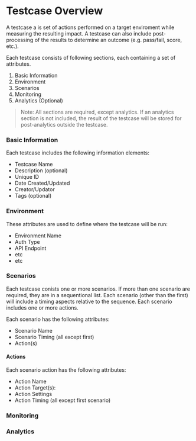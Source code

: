 # Testcase Overview
A testcase a is set of actions performed on a target enviroment while measuring the resulting impact. A testcase can also include post-processing of the results to determine an outcome (e.g. pass/fail, score, etc.).

 Each testcase consists of following sections, each containing a set of attributes. 

1. Basic Information
2. Environment
3. Scenarios
4. Monitoring
5. Analytics (Optional)

> Note: All sections are required, except analytics.  If an analytics section is not included, the result of the testcase will be stored for post-analytics outside the testcase.

### Basic Information
Each testcase includes the following information elements:

- Testcase Name
- Description (optional)
- Unique ID
- Date Created/Updated
- Creator/Updator
- Tags (optional)

### Environment
These attributes are used to define where the testcase will be run:
- Environment Name
- Auth Type
- API Endpoint
- etc
- etc

### Scenarios
Each testcase conists one or more scenarios. If more than one scenario are required, they are in a sequentional list. Each scenario (other than the first) will include a timing aspects relative to the sequence. Each scenario includes one or more actions.

Each scenario has the following attributes:
- Scenario Name
- Scenario Timing (all except first)
- Action(s)

#### Actions
Each scenario action has the following attributes:
- Action Name
- Action Target(s):
- Action Settings
- Action Timing (all except first scenario)

### Monitoring

### Analytics
  
